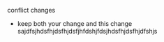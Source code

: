 conflict changes
- keep both your change and this change
sajdfsjhdsfhjdsfhjdsfjhfdshjfdsjhdsfhjdsfhjdfshjs

